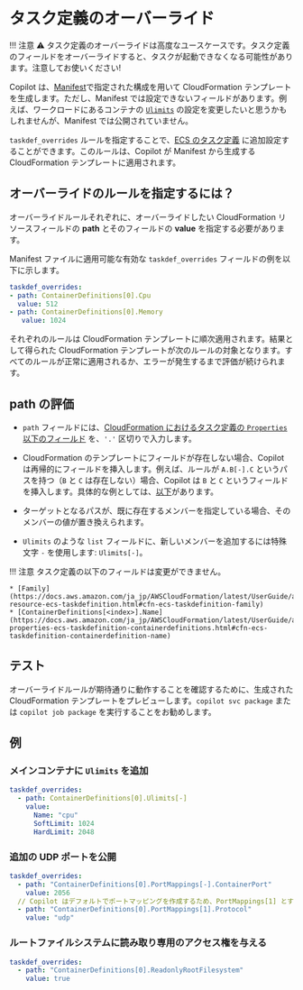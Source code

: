 # タスク定義のオーバーライド

!!! 注意
    :warning: タスク定義のオーバーライドは高度なユースケースです。タスク定義のフィールドをオーバーライドすると、タスクが起動できなくなる可能性があります。注意してお使いください!

Copilot は、[Manifest](../manifest/overview.ja.md)で指定された構成を用いて CloudFormation テンプレートを生成します。ただし、Manifest では設定できないフィールドがあります。例えば、ワークロードにあるコンテナの [`Ulimits`](https://docs.aws.amazon.com/ja_jp/AWSCloudFormation/latest/UserGuide/aws-properties-ecs-taskdefinition-containerdefinitions.html#cfn-ecs-taskdefinition-containerdefinition-ulimits) の設定を変更したいと思うかもしれませんが、Manifest では公開されていません。

`taskdef_overrides` ルールを指定することで、[ECS のタスク定義](https://docs.aws.amazon.com/ja_jp/AWSCloudFormation/latest/UserGuide/aws-resource-ecs-taskdefinition.html) に追加設定することができます。このルールは、Copilot が Manifest から生成する CloudFormation テンプレートに適用されます。

## オーバーライドのルールを指定するには？

オーバーライドルールそれぞれに、オーバーライドしたい CloudFormation リソースフィールドの **path** とそのフィールドの **value** を指定する必要があります。

Manifest ファイルに適用可能な有効な `taskdef_overrides` フィールドの例を以下に示します。

``` yaml
taskdef_overrides:
- path: ContainerDefinitions[0].Cpu
  value: 512
- path: ContainerDefinitions[0].Memory
   value: 1024
```

それぞれのルールは CloudFormation テンプレートに順次適用されます。結果として得られた CloudFormation テンプレートが次のルールの対象となります。すべてのルールが正常に適用されるか、エラーが発生するまで評価が続けられます。

## path の評価

- `path` フィールドには、[CloudFormation におけるタスク定義の `Properties` 以下のフィールド](https://docs.aws.amazon.com/ja_jp/AWSCloudFormation/latest/UserGuide/aws-resource-ecs-taskdefinition.html) を、`'.'` 区切りで入力します。

- CloudFormation のテンプレートにフィールドが存在しない場合、Copilot は再帰的にフィールドを挿入します。例えば、ルールが `A.B[-].C` というパスを持つ（`B` と `C` は存在しない）場合、Copilot は `B` と `C` というフィールドを挿入します。具体的な例としては、[以下](#add-ulimits-to-the-main-container)があります。

- ターゲットとなるパスが、既に存在するメンバーを指定している場合、そのメンバーの値が置き換えられます。

- `Ulimits` のような `list` フィールドに、新しいメンバーを追加するには特殊文字 `-` を使用します: `Ulimits[-]`。

!!! 注意
    タスク定義の以下のフィールドは変更ができません。

    * [Family](https://docs.aws.amazon.com/ja_jp/AWSCloudFormation/latest/UserGuide/aws-resource-ecs-taskdefinition.html#cfn-ecs-taskdefinition-family)
    * [ContainerDefinitions[<index>].Name](https://docs.aws.amazon.com/ja_jp/AWSCloudFormation/latest/UserGuide/aws-properties-ecs-taskdefinition-containerdefinitions.html#cfn-ecs-taskdefinition-containerdefinition-name)

## テスト

オーバーライドルールが期待通りに動作することを確認するために、生成された CloudFormation テンプレートをプレビューします。`copilot svc package` または `copilot job package` を実行することをお勧めします。

## 例

### メインコンテナに `Ulimits` を追加

``` yaml
taskdef_overrides:
  - path: ContainerDefinitions[0].Ulimits[-]
    value:
      Name: "cpu"
      SoftLimit: 1024
      HardLimit: 2048
```

### 追加の UDP ポートを公開

``` yaml
taskdef_overrides:
  - path: "ContainerDefinitions[0].PortMappings[-].ContainerPort"
    value: 2056
  // Copilot はデフォルトでポートマッピングを作成するため、PortMappings[1] とすることで、上記ルールで追加されたポートマッピングを取得します。
  - path: "ContainerDefinitions[0].PortMappings[1].Protocol"
    value: "udp"
```

### ルートファイルシステムに読み取り専用のアクセス権を与える

``` yaml
taskdef_overrides:
  - path: "ContainerDefinitions[0].ReadonlyRootFilesystem"
    value: true
```
